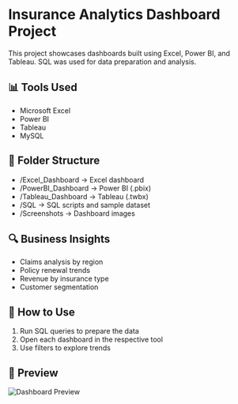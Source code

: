 # Insurance Analytics Dashboard Project

This project showcases dashboards built using Excel, Power BI, and Tableau. SQL was used for data preparation and analysis.

## 📊 Tools Used
- Microsoft Excel
- Power BI
- Tableau
- MySQL

## 📁 Folder Structure
- /Excel_Dashboard → Excel dashboard
- /PowerBI_Dashboard → Power BI (.pbix)
- /Tableau_Dashboard → Tableau (.twbx)
- /SQL → SQL scripts and sample dataset
- /Screenshots → Dashboard images

## 🔍 Business Insights
- Claims analysis by region
- Policy renewal trends
- Revenue by insurance type
- Customer segmentation

## 🚀 How to Use
1. Run SQL queries to prepare the data
2. Open each dashboard in the respective tool
3. Use filters to explore trends

## 📸 Preview

![Dashboard Preview](./Screenshots/dashboard_preview.png)
